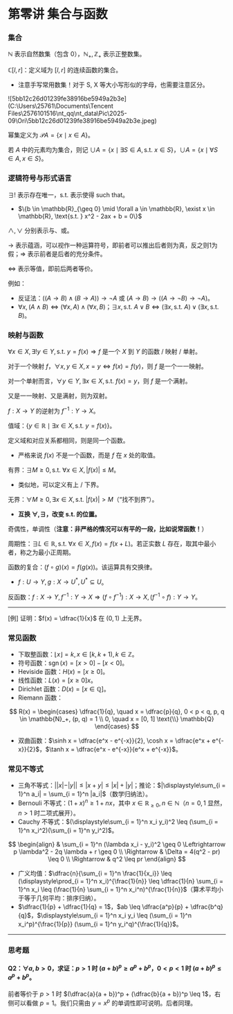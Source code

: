 # 第零讲 集合与函数

### 集合

$\mathbb{N}$ 表示自然数集（包含 $0$），$\mathbb{N}_+, \mathbb{Z}_+$ 表示正整数集。

$\mathbb{C}[l, r]$：定义域为 $[l, r]$ 的连续函数的集合。

- 注意手写常用数集！对于 S, X 等大小写形似的字母，也需要注意区分。

![5bb12c26d01239fe38916be5949a2b3e](C:\Users\25761\Documents\Tencent Files\2576101516\nt_qq\nt_data\Pic\2025-09\Ori\5bb12c26d01239fe38916be5949a2b3e.jpeg)

幂集定义为 $\mathcal{P} A = \{x \mid x \in A\}$。

若 $A$ 中的元素均为集合，则记 $\cup A = \{x \mid \exists S \in A, \text{s.t. } x \in S\}$，$\cup A = \{x \mid \forall S \in A, x \in S\}$。

### 逻辑符号与形式语言

$\exists !$ 表示存在唯一，$\text{s.t.}$ 表示使得 such that。

- $\{b \in \mathbb{R}_{\geq 0} \mid \forall a \in \mathbb{R}, \exist x \in \mathbb{R}, \text{s.t. } x^2 - 2ax + b = 0\}$

$\land, \lor$ 分别表示与、或。

$\to$ 表示蕴涵，可以视作一种运算符号，即前者可以推出后者则为真，反之则1为假；$\Rightarrow$ 表示前者是后者的充分条件。

$\Leftrightarrow$ 表示等值，即前后两者等价。

例如：

- 反证法：$((A \to B) \land (B \to A)) \to \neg A$ 或 $(A \to B) \to ((A \to \neg B) \to \neg A)$。
- $\forall x, (A \land B) \Leftrightarrow (\forall x, A) \land (\forall x, B)$；$\exists x, \text{s.t. } A \lor B \Leftrightarrow (\exists x, \text{s.t. } A) \lor (\exists x, \text{s.t. } B)$。

### 映射与函数

$\forall x \in X, \exists ! y \in Y, \text{s.t. } y = f(x) \Rightarrow f$ 是一个 $X$ 到 $Y$ 的函数 / 映射 / 单射。

对于一个映射 $f$，$\forall x, y \in X, x = y \Leftrightarrow f(x) = f(y)$，则 $f$ 是一个一一映射。

对一个单射而言，$\forall y \in Y, \exists x \in X, \text{s.t. } f(x) = y$，则 $f$ 是一个满射。

又是一一映射、又是满射，则为双射。

$f : X \to Y$ 的逆射为 $f^{-1} : Y \to X$。

值域：$\{y \in \mathbb{R} \mid \exists x \in X, \text{s.t. } y = f(x)\}$。

定义域和对应关系都相同，则是同一个函数。

- 严格来说 $f(x)$ 不是一个函数，而是 $f$ 在 $x$ 处的取值。

有界：$\exists M \geq 0, \text{s.t. } \forall x \in X, |f(x)| \leq M$。

- 类似地，可以定义有上 / 下界。

无界：$\forall M \geq 0, \exists x \in X, \text{s.t. } |f(x)| > M$（“找不到界”）。

- **互换 $\forall, \exists$，改变 $\text{s.t.}$ 的位置。**

奇偶性，单调性（**注意：非严格的情况可以有平的一段，比如说常函数！**）

周期性：$\exists L \in \mathbb{R}, \text{s.t. } \forall x \in X, f(x) = f(x + L)$。若正实数 $L$ 存在，取其中最小者，称之为最小正周期。

函数的复合：$(f \circ g)(x) = f(g(x))$。该运算具有交换律。

- $f : U \to Y, g: X \to U^*, U^* \subseteq U$。

反函数：$f : X \to Y, f^{-1} : Y \to X \Rightarrow (f \circ f^{-1}) : X \to X, (f^{-1} \circ f) : Y \to Y$。

------

[例] 证明：$f(x) = \dfrac{1}{x}$ 在 $(0, 1)$ 上无界。

### 常见函数

- 下取整函数：$\lfloor x \rfloor = k, x \in [k, k + 1), k \in \mathbb{Z}$。
- 符号函数：$\operatorname{sgn}(x) = [x > 0] - [x < 0]$。
- Heviside 函数：$H(x) = [x \geq 0]$。
- 线性函数：$L(x) = [x \geq 0] x$。
- Dirichlet 函数：$D(x) = [x \in \mathbb{Q}]$。
- Riemann 函数：

$$
R(x) = \begin{cases}
\dfrac{1}{q}, \quad x = \dfrac{p}{q}, 0 < p < q, p, q \in \mathbb{N}_+, (p, q) = 1 \\
0, \quad x = [0, 1] \text{\\} \mathbb{Q}
\end{cases}
$$

- 双曲函数：$\sinh x = \dfrac{e^x - e^{-x}}{2}, \cosh x = \dfrac{e^x + e^{-x}}{2}$，$\tanh x = \dfrac{e^x - e^{-x}}{e^x + e^{-x}}$。

### 常见不等式

- 三角不等式：$||x| - |y|| \leq |x + y| \leq |x| + |y|$；推论：$|\displaystyle\sum_{i = 1}^n a_i| = \sum_{i = 1}^n |a_i|$（数学归纳法）。
- Bernouli 不等式：$(1 + x)^n \geq 1 + nx$，其中 $x \in \mathbb{R}_{\geq 0}, n \in \mathbb{N}$（$n = 0, 1$ 显然，$n > 1$ 时二项式展开）。
- Cauchy 不等式：$(\displaystyle\sum_{i = 1}^n x_i y_i)^2 \leq (\sum_{i = 1}^n x_i^2)(\sum_{i = 1}^n y_i^2)$。

$$
\begin{align}
& \sum_{i = 1}^n (\lambda x_i - y_i)^2 \geq 0 \Leftrightarrow p \lambda^2 - 2q \lambda + r \geq 0 \\
\Rightarrow & \Delta = 4(q^2 - pr) \leq 0 \\
\Rightarrow & q^2 \leq pr
\end{align}
$$

- 广义均值：$\dfrac{n}{\sum_{i = 1}^n \frac{1}{x_i}} \leq (\displaystyle\prod_{i = 1}^n x_i)^{\frac{1}{n}} \leq \dfrac{1}{n} \sum_{i = 1}^n x_i \leq (\frac{1}{n} \sum_{i = 1}^n x_i^n)^{\frac{1}{n}}$（算术平均小于等于几何平均：排序归纳）。
- $\dfrac{1}{p} + \dfrac{1}{q} = 1$，$ab \leq \dfrac{a^p}{p} + \dfrac{b^q}{q}$，$\displaystyle\sum_{i = 1}^n x_i y_i \leq (\sum_{i = 1}^n x_i^p)^{\frac{1}{p}} (\sum_{i = 1}^n y_i^q)^{\frac{1}{q}}$。

---

### 思考题

#### Q2：$\forall a, b > 0$，求证：$p > 1$ 时 $(a + b)^p \geq a^p + b^p$，$0 < p < 1$ 时 $(a + b)^p \leq a^p + b^p$。

前者等价于 $p > 1$ 时 $(\dfrac{a}{a + b})^p + (\dfrac{b}{a + b})^p \leq 1$，右侧可以看做 $p = 1$。我们只需由 $y = x^p$ 的单调性即可说明。后者同理。
